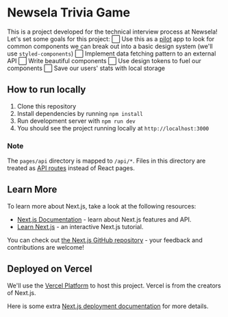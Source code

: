 # Newsela Trivia Game

This is a project developed for the technical interview process at Newsela! Let's set some goals for this project:
⬜ Use this as a [pilot](https://superfriendlydesign.systems/articles/design-systems-pilots-scorecards/) app to look for common components we can break out into a basic design system (we'll use `styled-components`)
⬜ Implement data fetching pattern to an external API
⬜ Write beautiful components
⬜ Use design tokens to fuel our components
⬜ Save our users' stats with local storage

## How to run locally

1. Clone this repository
2. Install dependencies by running `npm install`
3. Run development server with `npm run dev`
4. You should see the project running locally at `http://localhost:3000`

### Note

The `pages/api` directory is mapped to `/api/*`. Files in this directory are treated as [API routes](https://nextjs.org/docs/api-routes/introduction) instead of React pages.

## Learn More

To learn more about Next.js, take a look at the following resources:

-   [Next.js Documentation](https://nextjs.org/docs) - learn about Next.js features and API.
-   [Learn Next.js](https://nextjs.org/learn) - an interactive Next.js tutorial.

You can check out [the Next.js GitHub repository](https://github.com/vercel/next.js/) - your feedback and contributions are welcome!

## Deployed on Vercel

We'll use the [Vercel Platform](https://vercel.com/new?utm_medium=default-template&filter=next.js&utm_source=create-next-app&utm_campaign=create-next-app-readme) to host this project. Vercel is from the creators of Next.js.

Here is some extra [Next.js deployment documentation](https://nextjs.org/docs/deployment) for more details.
